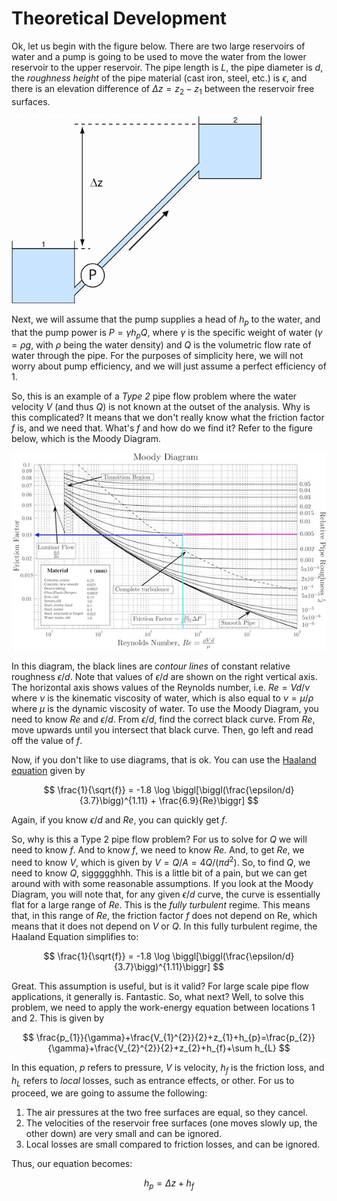 # Theoretical Development
Ok, let us begin with the figure below. There are two large reservoirs of water and a pump is going to be used to move the water from the lower reservoir to the upper reservoir. The pipe length is $L$, the pipe diameter is $d$, the *roughness height* of the pipe material (cast iron, steel, etc.) is $\epsilon$, and there is an elevation difference of $\Delta z = z_{2}-z_{1}$ between the reservoir free surfaces.

![schematic](/figures/pumpflow.png)

Next, we will assume that the pump supplies a head of $h_{p}$ to the water, and that the pump power is $P=\gamma h_{p} Q$, where $\gamma$ is the specific weight of water ($\gamma = \rho g$, with $\rho$ being the water density) and $Q$ is the volumetric flow rate of water through the pipe. For the purposes of simplicity here, we will not worry about pump efficiency, and we will just assume a perfect efficiency of 1.

So, this is an example of a *Type 2* pipe flow problem where the water velocity $V$ (and thus $Q$) is not known at the outset of the analysis. Why is this complicated? It means that we don't really know what the friction factor $f$ is, and we need that. What's $f$ and how do we find it? Refer to the figure below, which is the Moody Diagram.

![moody](/figures/moody.jpg)

In this diagram, the black lines are *contour lines* of constant relative roughness $\epsilon/d$. Note that values of $\epsilon/d$ are shown on the right vertical axis. The horizontal axis shows values of the Reynolds number, i.e. $Re = Vd/\nu$ where $\nu$ is the kinematic viscosity of water, which is also equal to $\nu=\mu/\rho$ where $\mu$ is the dynamic viscosity of water. To use the Moody Diagram, you need to know $Re$ and $\epsilon/d$. From $\epsilon/d$, find the correct black curve. From $Re$, move upwards until you intersect that black curve. Then, go left and read off the value of $f$.

Now, if you don't like to use diagrams, that is ok. You can use the [Haaland equation](https://en.wikipedia.org/wiki/Darcy_friction_factor_formulae#Haaland_equation) given by

$$ \frac{1}{\sqrt{f}} = -1.8 \log \biggl[\biggl(\frac{\epsilon/d}{3.7}\bigg)^{1.11} + \frac{6.9}{Re}\biggr] $$

Again, if you know $\epsilon/d$ and $Re$, you can quickly get $f$.

So, why is this a Type 2 pipe flow problem? For us to solve for $Q$ we will need to know $f$. And to know $f$, we need to know $Re$. And, to get $Re$, we need to know $V$, which is given by $V = Q / A = 4Q/(\pi d^{2})$. So, to find $Q$, we need to know $Q$, siggggghhh. This is a little bit of a pain, but we can get around with with some reasonable assumptions. If you look at the Moody Diagram, you will note that, for any given $\epsilon/d$ curve, the curve is essentially flat for a large range of $Re$. This is the *fully turbulent* regime. This means that, in this range of $Re$, the friction factor $f$ does not depend on Re, which means that it does not depend on $V$ or $Q$. In this fully turbulent regime, the Haaland Equation simplifies to:

$$ \frac{1}{\sqrt{f}} = -1.8 \log \biggl[\biggl(\frac{\epsilon/d}{3.7}\bigg)^{1.11}\biggr] $$

Great. This assumption is useful, but is it valid? For large scale pipe flow applications, it generally is. Fantastic. So, what next? Well, to solve this problem, we need to apply the work-energy equation between locations 1 and 2. This is given by

$$ \frac{p_{1}}{\gamma}+\frac{V_{1}^{2}}{2}+z_{1}+h_{p}=\frac{p_{2}}{\gamma}+\frac{V_{2}^{2}}{2}+z_{2}+h_{f}+\sum h_{L} $$

In this equation, $p$ refers to pressure, $V$ is velocity, $h_{f}$ is the friction loss, and $h_{L}$ refers to *local* losses, such as entrance effects, or other. For us to proceed, we are going to assume the following:

1. The air pressures at the two free surfaces are equal, so they cancel.
2. The velocities of the reservoir free surfaces (one moves slowly up, the other down) are very small and can be ignored.
3. Local losses are small compared to friction losses, and can be ignored.

Thus, our equation becomes:

$$ h_{p}=\Delta z+h_{f} $$
